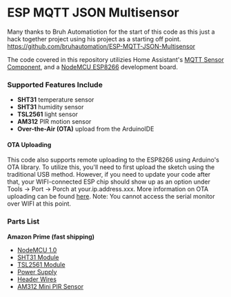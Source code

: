 # ESP MQTT JSON Multisensor

Many thanks to Bruh Automatiotion for the start of this code as this just a hack together project using his project as a starting off point. 
https://github.com/bruhautomation/ESP-MQTT-JSON-Multisensor

The code covered in this repository utilizies Home Assistant's [MQTT Sensor Component](https://home-assistant.io/components/sensor.mqtt/), and a [NodeMCU ESP8266](http://geni.us/cpmi) development board. 

### Supported Features Include
- **SHT31** temperature sensor
- **SHT31** humidity sensor
- **TSL2561** light sensor
- **AM312** PIR motion sensor
- **Over-the-Air (OTA)** upload from the ArduinoIDE


#### OTA Uploading
This code also supports remote uploading to the ESP8266 using Arduino's OTA library. To utilize this, you'll need to first upload the sketch using the traditional USB method. However, if you need to update your code after that, your WIFI-connected ESP chip should show up as an option under Tools -> Port -> Porch at your.ip.address.xxx. More information on OTA uploading can be found [here](http://esp8266.github.io/Arduino/versions/2.0.0/doc/ota_updates/ota_updates.html). Note: You cannot access the serial monitor over WIFI at this point.  


### Parts List

**Amazon Prime (fast shipping)**
- [NodeMCU 1.0](https://amzn.to/2F8DBcB)
- [SHT31 Module](https://amzn.to/2MdfCNE)
- [TSL2561 Module](https://amzn.to/2Melia6)
- [Power Supply](https://amzn.to/2viBSzl)
- [Header Wires](https://amzn.to/2MaCcX1)
- [AM312 Mini PIR Sensor](https://amzn.to/2vxadcT)

